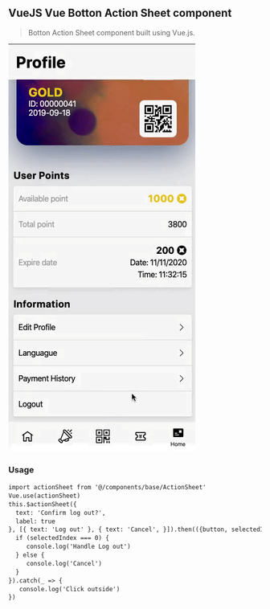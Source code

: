 ## VueJS Vue Botton Action Sheet component

>  Botton Action Sheet component built using Vue.js.

![screenshot](./ActionSheet/demo-actionsheet.gif)

### Usage
``` html
import actionSheet from '@/components/base/ActionSheet'
Vue.use(actionSheet)
this.$actionSheet({
  text: 'Confirm log out?',
  label: true
}, [{ text: 'Log out' }, { text: 'Cancel', }]).then(({button, selectedIndex, selectedGroupIndex}) => {
  if (selectedIndex === 0) {
     console.log('Handle Log out')
  } else {
     console.log('Cancel')
  }
}).catch(_ => {
   console.log('Click outside')
})
```

